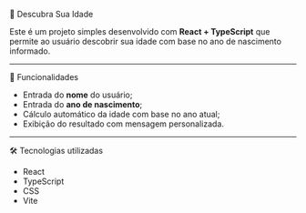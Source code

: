  🧮 Descubra Sua Idade

Este é um projeto simples desenvolvido com **React + TypeScript** que permite ao usuário descobrir sua idade com base no ano de nascimento informado.

---

 🚀 Funcionalidades

- Entrada do **nome** do usuário;
- Entrada do **ano de nascimento**;
- Cálculo automático da idade com base no ano atual;
- Exibição do resultado com mensagem personalizada.

---

 🛠️ Tecnologias utilizadas

- React
- TypeScript
- CSS
- Vite
